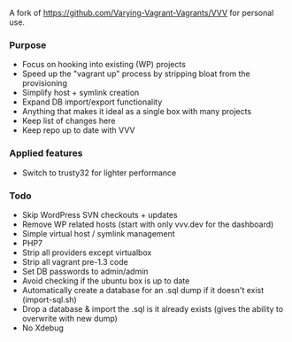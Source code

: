 A fork of https://github.com/Varying-Vagrant-Vagrants/VVV for personal use.

### Purpose
- Focus on hooking into existing (WP) projects
- Speed up the "vagrant up" process by stripping bloat from the provisioning
- Simplify host + symlink creation
- Expand DB import/export functionality
- Anything that makes it ideal as a single box with many projects
- Keep list of changes here
- Keep repo up to date with VVV

### Applied features
- Switch to trusty32 for lighter performance

### Todo
- Skip WordPress SVN checkouts + updates
- Remove WP related hosts (start with only vvv.dev for the dashboard)
- Simple virtual host / symlink management
- PHP7
- Strip all providers except virtualbox
- Strip all vagrant pre-1.3 code
- Set DB passwords to admin/admin
- Avoid checking if the ubuntu box is up to date
- Automatically create a database for an .sql dump if it doesn't exist (import-sql.sh)
- Drop a database & import the .sql is it already exists (gives the ability to overwrite with new dump)
- No Xdebug
